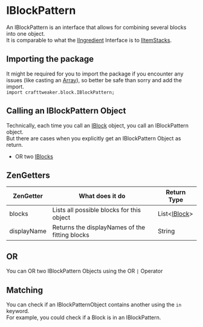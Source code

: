 # IBlockPattern

An IBlockPattern is an interface that allows for combining several blocks into one object.  
It is comparable to what the [IIngredient](/Vanilla/Variable_Types/IIngredient) Interface is to [IItemStacks](/Vanilla/Items/IItemStack).

## Importing the package
It might be required for you to import the package if you encounter any issues (like casting an [Array](/AdvancedFunctions/Arrays_and_Loops)), so better be safe than sorry and add the import.  
`import crafttweaker.block.IBlockPattern;`


## Calling an IBlockPattern Object

Technically, each time you call an [IBlock](IBlock) object, you call an IBlockPattern object.  
But there are cases when you explicitly get an IBlockPattern Object as return.  

* OR two [IBlocks](IBlock)

## ZenGetters

| ZenGetter   | What does it do                                | Return Type            |
|-------------|------------------------------------------------|------------------------|
| blocks      | Lists all possible blocks for this object      | List<[IBlock](IBlock)> |
| displayName | Returns the displayNames of the fitting blocks | String                 |

## OR

You can OR two IBlockPattern Objects using the OR `|` Operator

## Matching
You can check if an IBlockPatternObject contains another using the `in` keyword.  
For example, you could check if a Block is in an IBlockPattern.